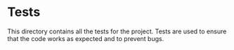# Tests

This directory contains all the tests for the project. Tests are used to ensure that the code works as expected and to prevent bugs.
